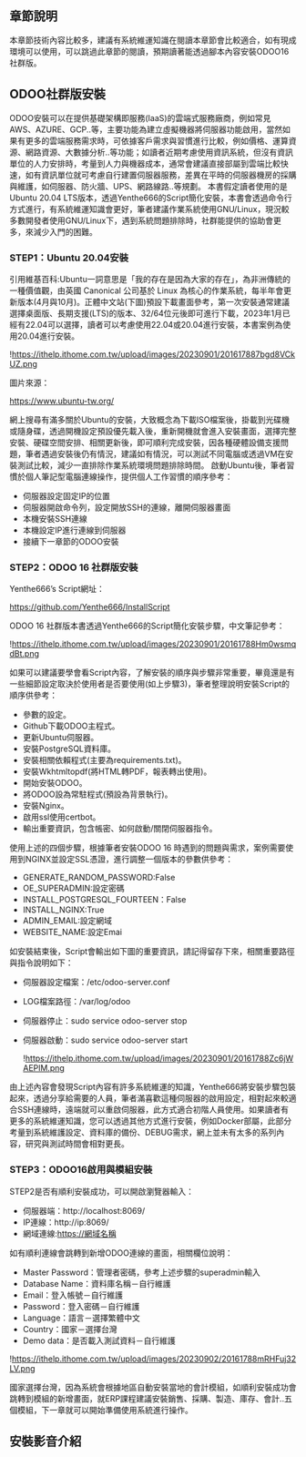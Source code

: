 ## 章節說明

本章節技術內容比較多，建議有系統維運知識在閱讀本章節會比較適合，如有現成環境可以使用，可以跳過此章節的閱讀，預期讀著能透過腳本內容安裝ODOO16社群版。

## ODOO社群版安裝

ODOO安裝可以在提供基礎架構即服務(IaaS)的雲端式服務廠商，例如常見AWS、AZURE、GCP..等，主要功能為建立虛擬機器將伺服器功能啟用，當然如果有更多的雲端服務需求時，可依據客戶需求與習慣進行比較，例如價格、運算資源、網路資源、大數據分析..等功能；如讀者近期考慮使用資訊系統，但沒有資訊單位的人力安排時，考量到人力與機器成本，通常會建議直接部屬到雲端比較快速，如有資訊單位就可考慮自行建置伺服器服務，差異在平時的伺服器機房的採購與維護，如伺服器、防火牆、UPS、網路線路..等規劃。
本書假定讀者使用的是Ubuntu 20.04 LTS版本，透過Yenthe666的Script簡化安裝，本書會透過命令行方式進行，有系統維運知識會更好，筆者建議作業系統使用GNU/Linux，現況較多數開發者使用GNU/Linux下，遇到系統問題排除時，社群能提供的協助會更多，來減少入門的困難。

### STEP1：Ubuntu 20.04安裝

引用維基百科:Ubuntu一詞意思是「我的存在是因為大家的存在」，為非洲傳統的一種價值觀，由英國 Canonical 公司基於 Linux 為核心的作業系統，每半年會更新版本(4月與10月)。正體中文站(下圖)預設下載畫面參考，第一次安裝通常建議選擇桌面版、長期支援(LTS)的版本、32/64位元後即可進行下載，2023年1月已經有22.04可以選擇，讀者可以考慮使用22.04或20.04進行安裝，本書案例為使用20.04進行安裝。

!https://ithelp.ithome.com.tw/upload/images/20230901/201617887bgd8VCkUZ.png

圖片來源：

https://www.ubuntu-tw.org/

網上搜尋有滿多關於Ubuntu的安裝，大致概念為下載ISO檔案後，掛載到光碟機或隨身碟，透過開機設定預設優先載入後，重新開機就會進入安裝畫面，選擇完整安裝、硬碟空間安排、相關更新後，即可順利完成安裝，因各種硬體設備支援問題，筆者遇過安裝後仍有情況，建議如有情況，可以測試不同電腦或透過VM在安裝測試比較，減少一直排除作業系統環境問題排除時間。
啟動Ubuntu後，筆者習慣於個人筆記型電腦連線操作，提供個人工作習慣的順序參考：

- 伺服器設定固定IP的位置
- 伺服器開啟命令列，設定開放SSH的連線，離開伺服器畫面
- 本機安裝SSH連線
- 本機設定IP進行連線到伺服器
- 接續下一章節的ODOO安裝

### STEP2：ODOO 16 社群版安裝

Yenthe666’s Script網址：

https://github.com/Yenthe666/InstallScript

ODOO 16 社群版本書透過Yenthe666的Script簡化安裝步驟，中文筆記參考：

!https://ithelp.ithome.com.tw/upload/images/20230901/20161788Hm0wsmqdBt.png

如果可以建議要學會看Script內容，了解安裝的順序與步驟非常重要，畢竟還是有一些細節設定取決於使用者是否要使用(如上步驟3)，筆者整理說明安裝Script的順序供參考：

- 參數的設定。
- Github下載ODOO主程式。
- 更新Ubuntu伺服器。
- 安裝PostgreSQL資料庫。
- 安裝相關依賴程式(主要為requirements.txt)。
- 安裝Wkhtmltopdf(將HTML轉PDF，報表轉出使用)。
- 開始安裝ODOO。
- 將ODOO設為常駐程式(預設為背景執行)。
- 安裝Nginx。
- 啟用ssl使用certbot。
- 輸出重要資訊，包含帳密、如何啟動/關閉伺服器指令。

使用上述的四個步驟，根據筆者安裝ODOO 16 時遇到的問題與需求，案例需要使用到NGINX並設定SSL憑證，進行調整一個版本的參數供參考：

- GENERATE_RANDOM_PASSWORD:False
- OE_SUPERADMIN:設定密碼
- INSTALL_POSTGRESQL_FOURTEEN：False
- INSTALL_NGINX:True
- ADMIN_EMAIL:設定網域
- WEBSITE_NAME:設定Emai

如安裝結束後，Script會輸出如下圖的重要資訊，請記得留存下來，相關重要路徑與指令說明如下：

- 伺服器設定檔案：/etc/odoo-server.conf
- LOG檔案路徑：/var/log/odoo
- 伺服器停止：sudo service odoo-server stop
- 伺服器啟動：sudo service odoo-server start
    
    !https://ithelp.ithome.com.tw/upload/images/20230901/20161788Zc6jWAEPlM.png
    

由上述內容會發現Script內容有許多系統維運的知識，Yenthe666將安裝步驟包裝起來，透過分享給需要的人員，筆者滿喜歡這種伺服器的啟用設定，相對起來較適合SSH連線時，遠端就可以重啟伺服器，此方式適合初階人員使用。如果讀者有更多的系統維運知識，您可以透過其他方式進行安裝，例如Docker部屬，此部分考量到系統維護設定、資料庫的備份、DEBUG需求，網上並未有太多的系列內容，研究與測試時間會相對更長。

### STEP3：ODOO16啟用與模組安裝

STEP2是否有順利安裝成功，可以開啟瀏覽器輸入：

- 伺服器端：http://localhost:8069/
- IP連線：http://ip:8069/
- 網域連線:[https://網域名稱](https://xn--eqrt2ge74bp6c/)

如有順利連線會跳轉到新增ODOO連線的畫面，相關欄位說明：

- Master Password：管理者密碼，參考上述步驟的superadmin輸入
- Database Name：資料庫名稱－自行維護
- Email：登入帳號－自行維護
- Password：登入密碼－自行維護
- Language：語言－選擇繁體中文
- Country：國家－選擇台灣
- Demo data：是否載入測試資料－自行維護

!https://ithelp.ithome.com.tw/upload/images/20230902/20161788mRHFuj32LV.png

國家選擇台灣，因為系統會根據地區自動安裝當地的會計模組，如順利安裝成功會跳轉到模組的新增畫面，就ERP課程建議安裝銷售、採購、製造、庫存、會計..五個模組，下一章就可以開始準備使用系統進行操作。

## 安裝影音介紹
